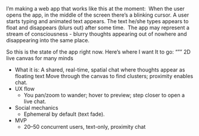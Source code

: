 I’m making a web app that works like this at the moment:  When the user opens the app, in the middle of the screen there’s a blinking cursor. A user starts typing and animated text appears. The text he/she types appears to float and disappears (blurs out) after some time.  The app may represent a stream of consciousness - blurry thoughts appearing out of nowhere and disappearing into the same place.

So this is the state of the app right now. Here’s where I want It to go:
“””
2D live canvas for many minds

- What it is: A shared, real-time, spatial chat where thoughts appear as floating text Move through the canvas to find clusters; proximity enables chat.
- UX flow
  - You pan/zoom to wander; hover to preview; step closer to open a live chat.
- Social mechanics
  - Ephemeral by default (text fade).
- MVP
  - 20–50 concurrent users, text-only, proximity chat

